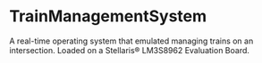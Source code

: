 # TrainManagementSystem
A real-time operating system that emulated managing trains on an intersection. Loaded on a Stellaris® LM3S8962  Evaluation Board.
